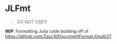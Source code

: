 # JLFmt

> DO NOT USE!!!

**WIP**: Formatting Julia code building off of https://github.com/ZacLN/DocumentFormat.jl/pull/27.
